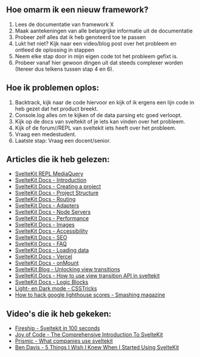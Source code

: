 ## Hoe omarm ik een nieuw framework?
1. Lees de documentatie van framework X
2. Maak aantekeningen van alle belangrijke informatie uit de documentatie
3. Probeer zelf alles dat ik heb genoteerd toe te passen
4. Lukt het niet? Kijk naar een video/blog post over het probleem en ontleed de oplossing in stappen
5. Neem elke stap door in mijn eigen code tot het probleem gefixt is.
6. Probeer vanaf hier gewoon dingen uit dat steeds complexer worden (Itereer dus telkens tussen stap 4 en 6).

## Hoe ik problemen oplos:
1. Backtrack, kijk naar de code hiervoor en kijk of ik ergens een lijn code in heb gezet dat het product breekt.
2. Console.log alles om te kijken of de data parsing etc goed verloopt.
3. Kijk op de docs van sveltekit of je iets kan vinden over het probleem.
4. Kijk of de forum//REPL van sveltekit iets heeft over het probleem.
5. Vraag een medestudent.
6. Laatste stap: Vraag een docent/senior.

## Articles die ik heb gelezen:
- [SvelteKit REPL MediaQuery](https://svelte.dev/repl/26eb44932920421da01e2e21539494cd?version=4.2.19)
- [SvelteKit Docs - Introduction](https://kit.svelte.dev/docs/introduction)
- [SvelteKit Docs - Creating a project](https://kit.svelte.dev/docs/creating-a-project)
- [SvelteKit Docs - Project Structure](https://kit.svelte.dev/docs/project-structure)
- [SvelteKit Docs - Routing](https://kit.svelte.dev/docs/routing)
- [SvelteKit Docs - Adapters](https://kit.svelte.dev/docs/adapters)
- [SvelteKit Docs - Node Servers](https://kit.svelte.dev/docs/adapter-node)
- [SvelteKit Docs - Performance](https://kit.svelte.dev/docs/performance)
- [SvelteKit Docs - Images](https://kit.svelte.dev/docs/images)
- [SvelteKit Docs - Accessibility](https://kit.svelte.dev/docs/accessibility)
- [SvelteKit Docs - SEO](https://kit.svelte.dev/docs/seo)
- [SvelteKit Docs - FAQ](https://kit.svelte.dev/docs/faq)
- [SvelteKit Docs - Loading data](https://kit.svelte.dev/docs/load)
- [SvelteKit Docs - Vercel](https://kit.svelte.dev/docs/adapter-vercel)
- [SvelteKit Docs - onMount](https://svelte.dev/docs/svelte#onmount)
- [SvelteKit Blog - Unlocking view transitions](https://svelte.dev/blog/view-transitions)
- [SvelteKit Docs - How to use view transition API in sveltekit](https://kit.svelte.dev/docs/faq#how-do-i-use-the-view-transitions-api-with-sveltekit)
- [SvelteKit Docs - Logic Blocks](https://svelte.dev/docs/logic-blocks)
- [Light- en Dark mode - CSSTricks](https://css-tricks.com/come-to-the-light-dark-side/)
- [How to hack google lighthouse scores - Smashing magazine](https://www.smashingmagazine.com/2024/06/how-hack-google-lighthouse-scores-2024/)

## Video's die ik heb gekeken:
- [Fireship - Sveltekit in 100 seconds](https://www.youtube.com/watch?v=H1eEFfAkIik)
- [Joy of Code - The Comprehensive Introduction To SvelteKit](https://www.youtube.com/watch?v=obmiLi3bhkQ&t=839s)
- [Prismic - What companies use sveltekit](https://www.youtube.com/shorts/_Ge-cVPHBjc)
- [Ben Davis - 5 Things I Wish I Knew When I Started Using SvelteKit](https://www.youtube.com/watch?v=eJpPNg-v0Fo)

